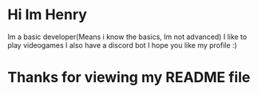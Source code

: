 # Hi Im Henry
Im a basic developer(Means i know the basics, Im not advanced)
I like to play videogames
I also have a discord bot
I hope you like my profile :)
# Thanks for viewing my README file
